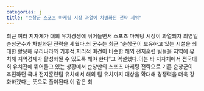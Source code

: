 ```yaml
---
categories: j
title: "순창군 스포츠 마케팅 시장 과열에 차별화된 전략 세워"
---
```

최근 여러 지자체가 대회 유치경쟁에 뛰어들면서 스포츠 마케팅 시장이 과열되자 최영일 순창군수가 차별화된 전략을 세웠다.최 군수는 최근 “순창군이 보유하고 있는 시설을 최대한 활용해 우리나라와 기후적․지리적 여건이 비슷한 해외 전지훈련 팀들을 지역에 유치해 지역경제가 활성화될 수 있도록 해야 한다”고 역설했다.이는 타 지자체에서 전국대회 유치전에 뛰어들고 있는 상황에서 순창만의 스포츠 마케팅 전략으로 기존 순창군이 추진하던 국내 전지훈련팀 유치에서 해외 팀 유치까지 대상을 확대해 경쟁력을 더욱 강화하겠다는 뜻으로 풀이된다.이 같은 최